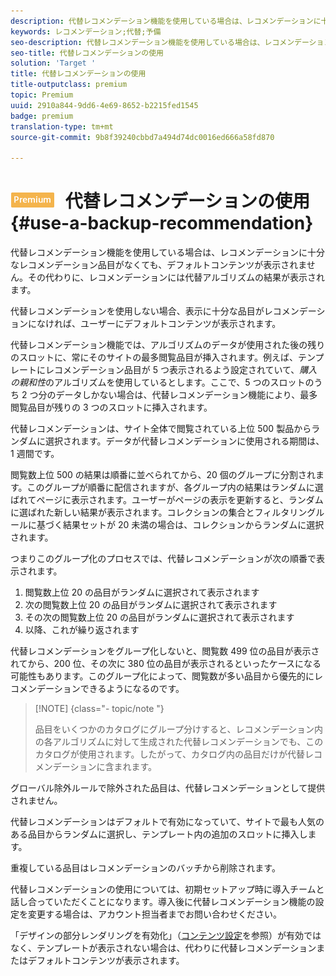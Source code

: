 ```yaml
---
description: 代替レコメンデーション機能を使用している場合は、レコメンデーションに十分なレコメンデーション品目がなくても、デフォルトコンテンツが表示されません。その代わりに、レコメンデーションには代替アルゴリズムの結果が表示されます。
keywords: レコメンデーション;代替;予備
seo-description: 代替レコメンデーション機能を使用している場合は、レコメンデーションに十分なレコメンデーション品目がなくても、デフォルトコンテンツが表示されません。その代わりに、レコメンデーションには代替アルゴリズムの結果が表示されます。
seo-title: 代替レコメンデーションの使用
solution: 'Target '
title: 代替レコメンデーションの使用
title-outputclass: premium
topic: Premium
uuid: 2910a844-9dd6-4e69-8652-b2215fed1545
badge: premium
translation-type: tm+mt
source-git-commit: 9b8f39240cbbd7a494d74dc0016ed666a58fd870

---
```



# ![PREMIUM](/help/assets/premium.png) 代替レコメンデーションの使用{#use-a-backup-recommendation}

代替レコメンデーション機能を使用している場合は、レコメンデーションに十分なレコメンデーション品目がなくても、デフォルトコンテンツが表示されません。その代わりに、レコメンデーションには代替アルゴリズムの結果が表示されます。

代替レコメンデーションを使用しない場合、表示に十分な品目がレコメンデーションになければ、ユーザーにデフォルトコンテンツが表示されます。

代替レコメンデーション機能では、アルゴリズムのデータが使用された後の残りのスロットに、常にそのサイトの最多閲覧品目が挿入されます。例えば、テンプレートにレコメンデーション品目が 5 つ表示されるよう設定されていて、*購入の親和性*のアルゴリズムを使用しているとします。ここで、5 つのスロットのうち 2 つ分のデータしかない場合は、代替レコメンデーション機能により、最多閲覧品目が残りの 3 つのスロットに挿入されます。

代替レコメンデーションは、サイト全体で閲覧されている上位 500 製品からランダムに選択されます。データが代替レコメンデーションに使用される期間は、1 週間です。

閲覧数上位 500 の結果は順番に並べられてから、20 個のグループに分割されます。このグループが順番に配信されますが、各グループ内の結果はランダムに選ばれてページに表示されます。ユーザーがページの表示を更新すると、ランダムに選ばれた新しい結果が表示されます。コレクションの集合とフィルタリングルールに基づく結果セットが 20 未満の場合は、コレクションからランダムに選択されます。

つまりこのグループ化のプロセスでは、代替レコメンデーションが次の順番で表示されます。

1. 閲覧数上位 20 の品目がランダムに選択されて表示されます
1. 次の閲覧数上位 20 の品目がランダムに選択されて表示されます
1. その次の閲覧数上位 20 の品目がランダムに選択されて表示されます
1. 以降、これが繰り返されます

代替レコメンデーションをグループ化しないと、閲覧数 499 位の品目が表示されてから、200 位、その次に 380 位の品目が表示されるといったケースになる可能性もあります。このグループ化によって、閲覧数が多い品目から優先的にレコメンデーションできるようになるのです。

>[!NOTE] {class=&quot;- topic/note &quot;}
>
>品目をいくつかのカタログにグループ分けすると、レコメンデーション内の各アルゴリズムに対して生成された代替レコメンデーションでも、このカタログが使用されます。したがって、カタログ内の品目だけが代替レコメンデーションに含まれます。

グローバル除外ルールで除外された品目は、代替レコメンデーションとして提供されません。

代替レコメンデーションはデフォルトで有効になっていて、サイトで最も人気のある品目からランダムに選択し、テンプレート内の追加のスロットに挿入します。

重複している品目はレコメンデーションのバッチから削除されます。

代替レコメンデーションの使用については、初期セットアップ時に導入チームと話し合っていただくことになります。導入後に代替レコメンデーション機能の設定を変更する場合は、アカウント担当者までお問い合わせください。

「デザインの部分レンダリングを有効化」（[コンテンツ設定](../../c-recommendations/c-algorithms/create-new-algorithm.md#concept_BC16005C7A1E4F1A87E33D16221F4A96)を参照）が有効ではなく、テンプレートが表示されない場合は、代わりに代替レコメンデーションまたはデフォルトコンテンツが表示されます。
